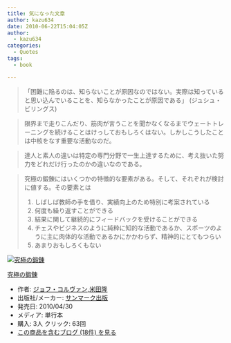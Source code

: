 ```yaml
---
title: 気になった文章
author: kazu634
date: 2010-06-22T15:04:05Z
author:
  - kazu634
categories:
  - Quotes
tags:
  - book

---
```

<div class="section">
<blockquote>
<p>
      「困難に陥るのは、知らないことが原因なのではない。実際は知っていると思い込んでいることを、知らなかったことが原因である」 (ジュシュ・ビリングス)
</p>
</blockquote>
  
<blockquote>
<p>
      限界まで走りこんだり、筋肉が言うことを聞かなくなるまでウェートトレーニングを続けることはけっしておもしろくはない。しかしこうしたことは中核をなす重要な活動なのだ。
</p>
</blockquote>
  
<blockquote>
<p>
      達人と素人の違いは特定の専門分野で一生上達するために、考え抜いた努力をどれだけ行ったのかの違いなのである。
</p>
</blockquote>
  
<blockquote>
<p>
      究極の鍛錬にはいくつかの特徴的な要素がある。そして、それぞれが検討に値する。その要素とは
</p>
    
<ol>
<li>
        しばしば教師の手を借り、実績向上のため特別に考案されている
</li>
<li>
        何度も繰り返すことができる
</li>
<li>
        結果に関して継続的にフィードバックを受けることができる
</li>
<li>
        チェスやビジネスのように純粋に知的な活動であるか、スポーツのように主に肉体的な活動であるかにかかわらず、精神的にとてもつらい
</li>
<li>
        あまりおもしろくもない
</li>
</ol>
</blockquote>
  
<div class="hatena-asin-detail">
<a href="http://www.amazon.co.jp/dp/4763130366/?tag=hatena_st1-22&ascsubtag=d-7ibv" onclick="__gaTracker('send', 'event', 'outbound-article', 'http://www.amazon.co.jp/dp/4763130366/?tag=hatena_st1-22&ascsubtag=d-7ibv', '');"><img src="https://images-na.ssl-images-amazon.com/images/I/41TOjHZuF0L._SL160_.jpg" class="hatena-asin-detail-image" alt="究極の鍛錬" title="究極の鍛錬" /></a></p> 
    
<div class="hatena-asin-detail-info">
<p class="hatena-asin-detail-title">
<a href="http://www.amazon.co.jp/dp/4763130366/?tag=hatena_st1-22&ascsubtag=d-7ibv" onclick="__gaTracker('send', 'event', 'outbound-article', 'http://www.amazon.co.jp/dp/4763130366/?tag=hatena_st1-22&ascsubtag=d-7ibv', '究極の鍛錬');">究極の鍛錬</a>
</p>
      
<ul>
<li>
<span class="hatena-asin-detail-label">作者:</span> <a href="http://d.hatena.ne.jp/keyword/%A5%B8%A5%E7%A5%D5%A1%A6%A5%B3%A5%EB%A5%F4%A5%A1%A5%F3" onclick="__gaTracker('send', 'event', 'outbound-article', 'http://d.hatena.ne.jp/keyword/%A5%B8%A5%E7%A5%D5%A1%A6%A5%B3%A5%EB%A5%F4%A5%A1%A5%F3', 'ジョフ・コルヴァン');" class="keyword">ジョフ・コルヴァン</a>,<a href="http://d.hatena.ne.jp/keyword/%CA%C6%C5%C4%CE%B4" onclick="__gaTracker('send', 'event', 'outbound-article', 'http://d.hatena.ne.jp/keyword/%CA%C6%C5%C4%CE%B4', '米田隆');" class="keyword">米田隆</a>
</li>
<li>
<span class="hatena-asin-detail-label">出版社/メーカー:</span> <a href="http://d.hatena.ne.jp/keyword/%A5%B5%A5%F3%A5%DE%A1%BC%A5%AF%BD%D0%C8%C7" onclick="__gaTracker('send', 'event', 'outbound-article', 'http://d.hatena.ne.jp/keyword/%A5%B5%A5%F3%A5%DE%A1%BC%A5%AF%BD%D0%C8%C7', 'サンマーク出版');" class="keyword">サンマーク出版</a>
</li>
<li>
<span class="hatena-asin-detail-label">発売日:</span> 2010/04/30
</li>
<li>
<span class="hatena-asin-detail-label">メディア:</span> 単行本
</li>
<li>
<span class="hatena-asin-detail-label">購入</span>: 3人 <span class="hatena-asin-detail-label">クリック</span>: 63回
</li>
<li>
<a href="http://d.hatena.ne.jp/asin/4763130366" onclick="__gaTracker('send', 'event', 'outbound-article', 'http://d.hatena.ne.jp/asin/4763130366', 'この商品を含むブログ (18件) を見る');" target="_blank">この商品を含むブログ (18件) を見る</a>
</li>
</ul>
</div>
    
<div class="hatena-asin-detail-foot">
</div>
</div>
</div>
